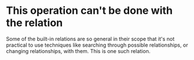 # This operation can't be done with the relation

Some of the built-in relations are so general in their scope that it's not practical to use techniques like searching through possible relationships, or changing relationships, with them. This is one such relation.
